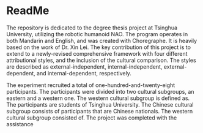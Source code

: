 # ReadMe
The repository is dedicated to the degree thesis project at Tsinghua University, utilizing the robotic humanoid NAO. The program operates in both Mandarin and English, and was created with Choregraphe. It is heavily based on the work of Dr. Xin Lei. The key contribution of this project is to extend to a newly-revised comprehensive framework with four different attributional styles, and the inclusion of the cultural comparison. The styles are described as external-independent, internal-independent, external-dependent, and internal-dependent, respectively. 

The experiment recruited a total of one-hundred-and-twenty-eight participants. The participants were divided into two cultural subgroups, an eastern and a western one. The western cultural subgroup is defined as. The participants are students of Tsinghua University. The Chinese cultural subgroup consists of participants that are Chinese nationals. The western cultural subgroup consisted of. The project was completed with the assistance
